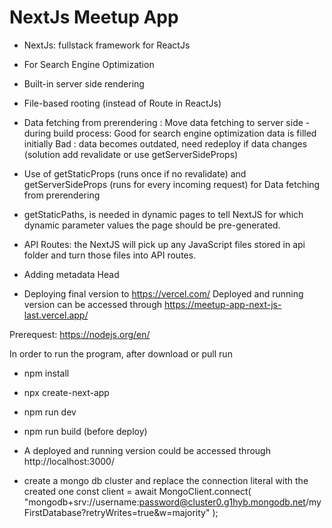 # NextJs Meetup App

- NextJs: fullstack framework for ReactJs

- For Search Engine Optimization
- Built-in server side rendering
- File-based rooting (instead of Route in ReactJs)
- Data fetching from prerendering : Move data fetching to server side - during build process:
  Good for search engine optimization data is filled initially Bad : data becomes outdated, need redeploy if data changes (solution add revalidate or use getServerSideProps)
- Use of getStaticProps (runs once if no revalidate) and getServerSideProps (runs for every incoming request) for Data fetching from prerendering
- getStaticPaths, is needed in dynamic pages to tell NextJS for which dynamic parameter values the page should be pre-generated.
- API Routes: the NextJS will pick up any JavaScript files stored in api folder and turn those files into API routes.
- Adding metadata Head

- Deploying final version to https://vercel.com/
  Deployed and running version can be accessed through
  https://meetup-app-next-js-last.vercel.app/

Prerequest: https://nodejs.org/en/

In order to run the program, after download or pull run

- npm install
- npx create-next-app
- npm run dev
- npm run build (before deploy)
- A deployed and running version could be accessed through
  http://localhost:3000/

- create a mongo db cluster and replace the connection literal with the created one
  const client = await MongoClient.connect(
  "mongodb+srv://username:password@cluster0.g1hyb.mongodb.net/myFirstDatabase?retryWrites=true&w=majority"
  );
